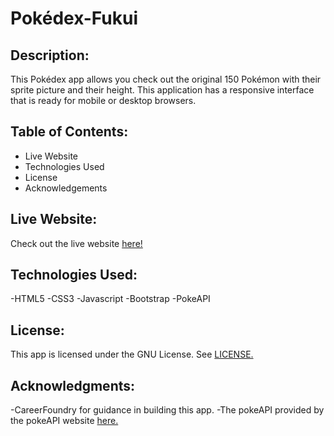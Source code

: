 # Pokédex-Fukui
 
## Description:

This Pokédex app allows you check out the original 150 Pokémon with their sprite picture and their height.  This application has a responsive interface that is ready for mobile or desktop browsers.

## Table of Contents:

- Live Website
- Technologies Used
- License
- Acknowledgements

## Live Website:

Check out the live website [here!](https://mrfukui.github.io/Pokedex-Fukui/)

## Technologies Used:

-HTML5
-CSS3
-Javascript
-Bootstrap
-PokeAPI

## License:

This app is licensed under the GNU License. See [LICENSE.](LICENSE)

## Acknowledgments:

-CareerFoundry for guidance in building this app.
-The pokeAPI provided by the pokeAPI website [here.](https://pokeapi.co/)